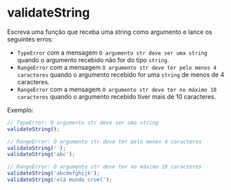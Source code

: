 # validateString

Escreva uma função que receba uma string como argumento e lance os seguintes
erros:

* `TypeError` com a mensagem `O argumento str deve ser uma string` quando o
  argumento recebido não for do tipo `string`.
* `RangeError` com a mensagem `O argumento str deve ter pelo menos 4 caracteres`
  quando o argumento recebido for uma `string` de menos de 4 caracteres.
* `RangeError` com a mensagem `O argumento str deve ter no máximo 10 caracteres`
  quando o argumento recebido tiver mais de 10 caracteres.

Exemplo:

```js
// TypeError: O argumento str deve ser uma string
validateString();

// RangeError: O argumento str deve ter pelo menos 4 caracteres
validateString('');
validateString('abc');

// RangeError: O argumento str deve ter no máximo 10 caracteres
validateString('abcdefghijk');
validateString('olá mundo cruel');
```
